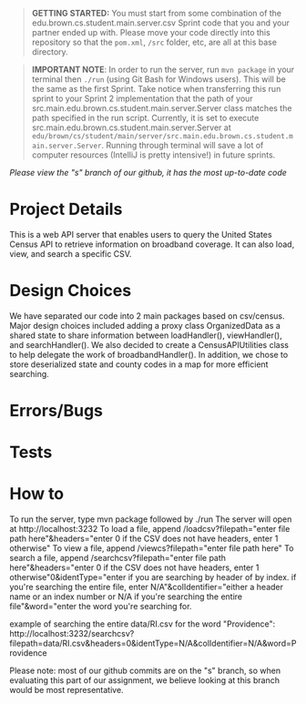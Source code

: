 > **GETTING STARTED:** You must start from some combination of the edu.brown.cs.student.main.server.csv Sprint code that you and your partner ended up with. Please move your code directly into this repository so that the `pom.xml`, `/src` folder, etc, are all at this base directory.

> **IMPORTANT NOTE**: In order to run the server, run `mvn package` in your terminal then `./run` (using Git Bash for Windows users). This will be the same as the first Sprint. Take notice when transferring this run sprint to your Sprint 2 implementation that the path of your src.main.edu.brown.cs.student.main.server.Server class matches the path specified in the run script. Currently, it is set to execute src.main.edu.brown.cs.student.main.server.Server at `edu/brown/cs/student/main/server/src.main.edu.brown.cs.student.main.server.Server`. Running through terminal will save a lot of computer resources (IntelliJ is pretty intensive!) in future sprints.

*Please view the "s" branch of our github, it has the most up-to-date code*

# Project Details
This is  a web API server that enables users to query the United States Census API to retrieve information on broadband coverage. It can also load, view, and search a specific CSV.

# Design Choices
We have separated our code into 2 main packages based on csv/census. Major design choices included adding a proxy class OrganizedData as a shared state to share information between loadHandler(), viewHandler(), and searchHandler(). We also decided to create a CensusAPIUtilities class to help delegate the work of broadbandHandler(). In addition, we chose to store deserialized state and county codes in a map for more efficient searching.

# Errors/Bugs

# Tests

# How to
To run the server, type mvn package followed by ./run
The server will open at http://localhost:3232
To load a file, append /loadcsv?filepath="enter file path here"&headers="enter 0 if the CSV does not have headers, enter 1 otherwise"
To view a file, append /viewcs?filepath="enter file path here"
To search a file, append /searchcsv?filepath="enter file path here"&headers="enter 0 if the CSV does not have headers, enter 1 otherwise"0&identType="enter if you are searching by header of by index. if you're searching the entire file, enter N/A"&colIdentifier="either a header name or an index number or N/A if you're searching the entire file"&word="enter the word you're searching for.

example of searching the entire data/RI.csv for the word "Providence": http://localhost:3232/searchcsv?filepath=data/RI.csv&headers=0&identType=N/A&colIdentifier=N/A&word=Providence

Please note: most of our github commits are on the "s" branch, so when evaluating this part of our assignment, we believe looking at this branch would be most representative.
